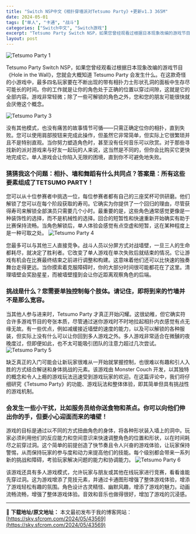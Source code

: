 ```yaml
---
title: "Switch NSP中文《相扑穿墙派对Tetsumo Party》+更新v1.3 365M"
date: 2024-05-01
tags: ["单人", "卡通", "战斗"]
categories: ["Switch中文", "Switch游戏"]
excerpt: "Tetsumo Party Switch NSP，如果您曾经观看过根据日本现象改编的游戏节目《Hole in the Wall》，您就会大概知道 Tetsumo Party 会发生什么。在这款奇怪的小游戏中，最多四名玩家要在不断出现的带有相扑力士形状孔洞的面板中生存尽可能长的时间。你的工作就是让你的&hellip;"
layout: post
---
```


<img class="aligncenter" src="https://sky.sfcrom.com/wp-content/uploads/2024/05/20240501090553-83b72.jpeg" alt="Tetsumo Party 1" />

Tetsumo Party Switch NSP，如果您曾经观看过根据日本现象改编的游戏节目《Hole in the Wall》，您就会大概知道 Tetsumo Party 会发生什么。在这款奇怪的小游戏中，最多四名玩家要在不断出现的带有相扑力士形状孔洞的面板中生存尽可能长的时间。你的工作就是让你的角色处于正确的位置以穿过间隙，这就是它的全部内容。游戏非常轻微；除了一些可解锁的角色之外，您和您的朋友可能很快就会厌倦这个概念。

<img src="https://sky.sfcrom.com/wp-content/uploads/2024/05/20240501090554-848c4.jpeg" alt="Tetsumo Party 3" />

<span>没有其他模式，也没有痛苦的故事情节可循——只需正确定位你的相扑，直到失败。您可以使用肩部按钮来完成此操作，但虽然它非常简单，但实际上它很繁琐并且不是特别直观。当你努力塑造角色时，甚至没有任何音乐可以欣赏。对于那些寻找新的派对游戏来与好友一起玩的人来说，这当然是不同的，但你会比购买它更快地完成它。单人游戏会让你陷入无限的困境，直到你不可避免地失败。</span>
<h3><span>猜猜我这个问题：相扑、墙和舞蹈有什么共同点？答案是：所有这些要素组成了TETSUMO PARTY！</span></h3>
<span>您可以从十位参赛者中挑选一位，每位参赛者都有自己的三座奖杯可供研磨。他们解锁了您可以在每个阶段获取的寿司。它确实为你提供了一个回归的理由，尽管获得寿司来解锁全部演员只需要几个小时。最重要的是，这些角色通常感觉更像是一种装饰性的选择，而不是机械性的选择。回合的短暂性和快速重新开始确实有助于比赛保持流畅。当角色解锁后，单人体验会感觉有点空虚和短暂，这在某种程度上是一种可取之处。</span>

<img src="https://sky.sfcrom.com/wp-content/uploads/2024/05/20240501090554-8f85a.jpeg" alt="Tetsumo Party 4" />

<span>您最多可以与其他三人直接竞争。战斗人员以分屏方式对战墙壁，一旦三人的生命都耗尽，就决定了胜利者。它改变了单人游戏在单次失败后就结束的情况。它让游戏有机会在比赛最终结束之前进行调整和构建。这意味着他们还可以比快速的独奏舞台走得更远。当你摸索着克服障碍时，你的大部分时间很可能都花在了这里。清理墙壁会奖励星星，而被墙壁撞到会让你近距离观察角色的后端。</span>
<h3><span>挑战是什么？您需要单独控制每个肢体。请记住，即将到来的竹墙并不是那么宽容。</span></h3>
<span>当其他人参与进来时，Tetsumo Party 才真正开始闪耀。这很幼稚，但它确实符合许多游戏节目的夸张本质，尽管通过迷你游戏时不时地拉起相扑内衣感觉有点无缘无故。有一些优点，例如减缓接近墙壁的速度的能力，以及可以解锁的各种服装，但实际上没有什么可以让你回到多人游戏之外。多人游戏非常适合在微醺的夜晚度过，但即便如此，也不太可能吸引团队的注意力超过几次尝试。</span>

<img src="https://sky.sfcrom.com/wp-content/uploads/2024/05/20240501090555-e2405.jpeg" alt="Tetsumo Party 5" />

<span>缺乏真正的入门可能会让新玩家很难从一开始就掌握控制，也很难以有趣和引人入胜的方式结合解谜和身体挑战的元素。该游戏由 Monster Couch 开发，以其独特的概念和令人上瘾的游戏玩法迅速受到游戏玩家的欢迎。在这篇评论中，我们将仔细研究《Tetsumo Party》的功能、游戏玩法和整体体验，即其简单但具有挑战性的游戏机制。</span>
<h3><span>会发生一些小干扰，比如服务员给你送食物和茶点。你可以向他们伸出你的手，但要小心迎面而来的墙壁！</span></h3>
<span>游戏的目标是通过以不同的方式扭曲角色的身体，将各种形状装入墙上的洞中。玩家必须利用他们的反应能力和空间意识来快速调整角色的位置和形状，以在时间耗尽之前穿过洞。这个简单的前提创造了快节奏且令人兴奋的游戏体验，让玩家保持警惕，从而保持玩家的参与度和动力来提高他们的技能。每个级别都会带来一系列新的挑战和障碍，考验玩家解决问题的能力和协调能力。</span>

<img src="https://sky.sfcrom.com/wp-content/uploads/2024/05/20240501090556-c19b9.jpeg" alt="Tetsumo Party 6" />

该游戏还具有多人游戏模式，允许玩家与朋友或其他在线玩家进行竞赛，看看谁能先穿过洞。这为游戏增添了竞技元素，并通过卡通图形增强了整体游戏体验，增添了游戏轻松有趣的氛围。角色设计古灵精怪、幽默风趣，增添了游戏的魅力。动画流畅流畅，增强了整体游戏体验。音效和音乐也做得很好，增加了游戏的沉浸感。

---
📖 **下载地址/原文地址：** 本文最初发布于我的博客网站：[https://sky.sfcrom.com/2024/05/43569](https://sky.sfcrom.com/2024/05/43569)
